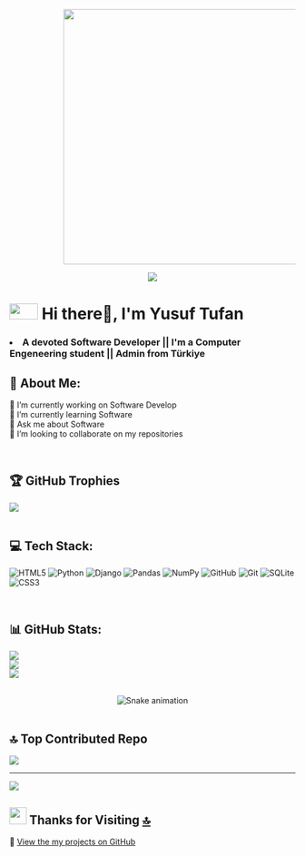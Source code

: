   <ul><ul><ul><ul><img src="https://user-images.githubusercontent.com/74038190/229223263-cf2e4b07-2615-4f87-9c38-e37600f8381a.gif" width="650" height='450'></ul></ul></ul></ul>
  
<p align="center">
  <a href="https://github.com/jrohitofficial/readme-typing-svg" target="_blank">
    <img 
      src="https://readme-typing-svg.demolab.com?lines=%20WELCOME%20TO%20MY%20CODING%20WORLD;%20STUDENT%20COMPUTER%20ENGINEERING;%20SOFTWARE%20DEVELOPER;ALWAYS%20LEARNING%20NEW%20THINGS&font=Arial+Black&center=true&width=600&height=45&color=#007BFF&vCenter=true&pause=5&size=30"
    />
  </a>
</p> 

 # <img src="https://user-images.githubusercontent.com/74038190/212284087-bbe7e430-757e-4901-90bf-4cd2ce3e1852.gif" width="50" height='28'> Hi there👋, I'm Yusuf Tufan 

 ### <li>A devoted Software Developer || I'm a Computer Engeneering student || Admin from Türkiye</li>



 ## 💫 About Me:

🔭 I’m currently working on Software Develop<br>🌱 I’m currently learning Software<br>💬 Ask me about Software<br>🤝 I’m looking to collaborate on my repositories


<br>

 ## 🏆 GitHub Trophies
 
![](https://github-profile-trophy.vercel.app/?username=yusuf-tufan&theme=tokyonight&no-frame=false&no-bg=true&margin-w=4)
<br>
<br>
 ## 💻 Tech Stack:
 
![HTML5](https://img.shields.io/badge/html5-%23E34F26.svg?style=for-the-badge&logo=html5&logoColor=white) ![Python](https://img.shields.io/badge/python-3670A0?style=for-the-badge&logo=python&logoColor=ffdd54) ![Django](https://img.shields.io/badge/django-%23092E20.svg?style=for-the-badge&logo=django&logoColor=white) ![Pandas](https://img.shields.io/badge/pandas-%23150458.svg?style=for-the-badge&logo=pandas&logoColor=white) ![NumPy](https://img.shields.io/badge/numpy-%23013243.svg?style=for-the-badge&logo=numpy&logoColor=white) ![GitHub](https://img.shields.io/badge/github-%23121011.svg?style=for-the-badge&logo=github&logoColor=white) ![Git](https://img.shields.io/badge/git-%23F05033.svg?style=for-the-badge&logo=git&logoColor=white) ![SQLite](https://img.shields.io/badge/sqlite-%2307405e.svg?style=for-the-badge&logo=sqlite&logoColor=white) ![CSS3](https://img.shields.io/badge/css3-%231572B6.svg?style=for-the-badge&logo=css3&logoColor=white)
 
<br>

## 📊 GitHub Stats:
 
![](https://github-readme-stats.vercel.app/api?username=yusuf-tufan&theme=highcontrast&hide_border=false&include_all_commits=true&count_private=false)<br/>
![](https://nirzak-streak-stats.vercel.app/?user=yusuf-tufan&theme=highcontrast&hide_border=false)<br/>
![](https://github-readme-stats.vercel.app/api/top-langs/?username=yusuf-tufan&theme=highcontrast&hide_border=false&include_all_commits=true&count_private=false&layout=compact)

<!-- Snake Game Repo View -->
<br>
<div align="center">
  <img src="https://profile-readme-generator.com/assets/snake.svg" alt="Snake animation" />
</div><br>

## 🔝 Top Contributed Repo
 
![](https://github-contributor-stats.vercel.app/api?username=yusuf-tufan&limit=5&theme=tokyonight&combine_all_yearly_contributions=true)

---
[![](https://visitcount.itsvg.in/api?id=yusuf-tufan&icon=0&color=0)](https://visitcount.itsvg.in)

## <img src="https://user-images.githubusercontent.com/74038190/216122041-518ac897-8d92-4c6b-9b3f-ca01dcaf38ee.png" width="30" /> Thanks for Visiting [🔝](#--gifs-for-readme--)
🎯 [View the my projects on GitHub](https://github.com/yusuf-tufan?tab=repositories)


